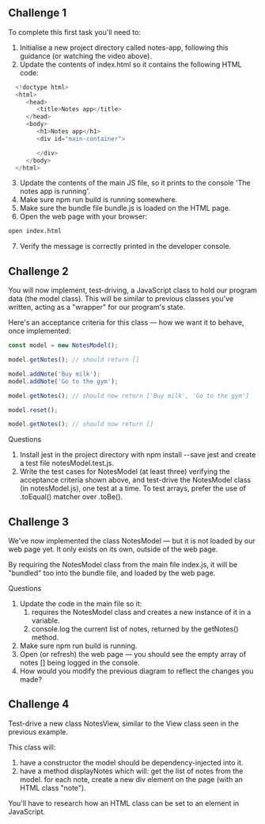 ## Challenge 1
To complete this first task you'll need to:

1. Initialise a new project directory called notes-app, following this guidance (or watching the video above).
2. Update the contents of index.html so it contains the following HTML code:

```javascript
  <!doctype html>
  <html>
     <head>
        <title>Notes app</title>
     </head>
     <body>
        <h1>Notes app</h1>
        <div id="main-container">

        </div>
     </body>
  </html>
```

3. Update the contents of the main JS file, so it prints to the console 'The notes app is running'.
4. Make sure npm run build is running somewhere.
5. Make sure the bundle file bundle.js is loaded on the HTML page.
6. Open the web page with your browser:
```zsh
open index.html
```
7. Verify the message is correctly printed in the developer console.


## Challenge 2
You will now implement, test-driving, a JavaScript class to hold our program data (the model class). This will be similar to previous classes you've written, acting as a "wrapper" for our program's state.

Here's an acceptance criteria for this class — how we want it to behave, once implemented:

```javascript
const model = new NotesModel();

model.getNotes(); // should return []

model.addNote('Buy milk');
model.addNote('Go to the gym');

model.getNotes(); // should now return ['Buy milk', 'Go to the gym']

model.reset();

model.getNotes(); // should now return []
```

Questions
1. Install jest in the project directory with npm install --save jest and create a test file notesModel.test.js.
2. Write the test cases for NotesModel (at least three) verifying the acceptance criteria shown above, and test-drive the NotesModel class (in notesModel.js), one test at a time. To test arrays, prefer the use of .toEqual() matcher over .toBe().

## Challenge 3
We've now implemented the class NotesModel — but it is not loaded by our web page yet. It only exists on its own, outside of the web page. 

By requiring the NotesModel class from the main file index.js, it will be "bundled" too into the bundle file, and loaded by the web page.

Questions
1. Update the code in the main file so it:
   1. requires the NotesModel class and creates a new instance of it in a variable.
   2. console.log the current list of notes, returned by the getNotes() method.
2. Make sure npm run build is running.
3. Open (or refresh) the web page — you should see the empty array of notes [] being logged in the console.
4. How would you modify the previous diagram to reflect the changes you made?


## Challenge 4

Test-drive a new class NotesView, similar to the View class seen in the previous example.

This class will:

1. have a constructor
   the model should be dependency-injected into it.
2. have a method displayNotes which will:
   get the list of notes from the model.
   for each note, create a new div element on the page (with an HTML class "note").

You'll have to research how an HTML class can be set to an element in JavaScript.

